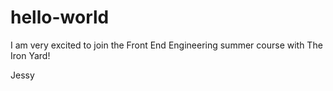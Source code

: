 # hello-world


I am very excited to join the Front End Engineering summer course with The Iron Yard!

Jessy
